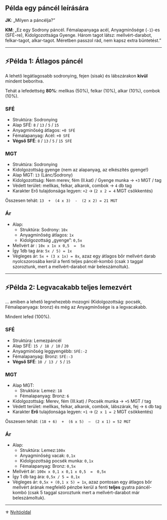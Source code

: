## Példa egy páncél leírására

**JK**: „Milyen a páncélja?”

**KM**: „Ez egy Sodrony páncél. Fémalapanyaga acél, Anyagminősége (`-1`)-es (SFÉ-re), Kidolgozottsága Gyenge. Három tagot látsz: mellvért-darabot, felkar-tagot, alkar-tagot. Méretben passzol rád, nem kapsz extra büntetést.”

---
## ⚡Példa 1: Átlagos páncél

A lehető legátlagosabb sodronying, fejen (sisak) és lábszárakon **kívül** mindent beborítva.

Tehát a lefedettség **80%**: mellkas (50%), felkar (10%), alkar (10%), combok (10%).
### SFÉ
- Struktúra: Sodronying
- Alap SFÉ: `8` / `13` / `5` / `15`
- Anyagminőség átlagos: `+0 SFÉ`
- Fémalapanyag: Acél: `+0 SFÉ`
- **Végső SFÉ**: `8` / `13` / `5` / `15 SFÉ`

### MGT

- Struktúra: Sodronying
- Kidolgozottság gyenge (nem az alapanyag, az elkészítés gyenge!)
- Alap MGT: `13` (Lánc/Sodrony)
- Kidolgozottság: Nem merev, fém (II.kat) / Gyenge munka → `+3` MGT / tag
- Védett terület: mellkas, felkar, alkarok, combok → `4` db tag
- Karakter Erő tulajdonsága legyen: `+2` → (`2 x 2 = 4` MGT csökkentés)

Összesen tehát: `13  +  (4 x 3)  -  (2 x 2) = 21 MGT`

### Ár

- Alap:
	- Struktúra: Sodrony: `10x`
	- Anyagminőség átlagos: `1x`
	- Kidolgozottság „gyenge”: `0,5x`
- Mellvért ár : `10x x 1x x 0,5  =  5x`
- Így 1db tag ára: `5x / 5) = 1x`
- Végleges ár: `5x + (3 x 1x) = 8x`, azaz egy átlagos bőr mellvért darab nyolcszorosába kerül a fenti teljes páncél-kombó (csak `3` taggal szoroztunk, mert a mellvért-darabot már beleszámoltuk).

---
## ⚡Példa 2: Legvacakabb teljes lemezvért

... amiben a lehető legnehezebb mozogni (Kidolgozottság: pocsék, Fémalapanyaga: bronz) és még az Anyagminősége is a legvacakabb.

Mindent lefed (100%).
### SFÉ

- Struktúra: Lemezpáncél
- Alap SFÉ: `15 / 18 / 10` / `20`
- Anyagminőség leggyengébb: `SFÉ:-2`
- Fémalapanyag: Bronz: `SFÉ:-3`
- **Végső SFÉ**:  `10 / 13 / 5` / `15`

### MGT

- Alap MGT:
	- Struktúra: Lemez: `18`
	- Fémalapanyag: Bronz: `6`
- Kidolgozottság: Merev, fém (III.kat) / Pocsék munka → `+5` MGT / tag
- Védett terület: mellkas, felkar, alkarok, combok, lábszárak, fej → `6` db tag
- Karakter **Erő** tulajdonsága legyen: `+1` → (`2 x 1 = 2` MGT csökkentés)

Összesen tehát: `(18 + 6)  +  (6 x 5)  –  (2 x 1) = 52 MGT`

### Ár

- Alap:
	- Struktúra: Lemez:`100x`
	- Anyagminőség vacak: `0,1x`
	- Kidolgozottság pocsék munka: `0,1x`
	- Fémalapanyag: Bronz: `0,5x`
- Mellvért ár: `100x x 0,1 x 0,1 x 0,5  =  0,5x`
- Így 1 db tag ára: `0,5x / 5 = 0,1x`
- Végleges ár: `0,5x + (0,1 x 5) = 1x`, azaz pontosan egy átlagos bőr mellvért árának megfelelő pénzbe kerül a fenti **teljes** gyatra páncél-kombó (csak 5 taggal szoroztunk mert a mellvért-darabot már beleszámoltuk).

---

⚜️ [Nyitóoldal](start.md#6-harcrendszer-%EF%B8%8F)
